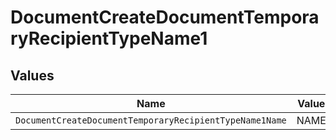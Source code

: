 # DocumentCreateDocumentTemporaryRecipientTypeName1


## Values

| Name                                                    | Value                                                   |
| ------------------------------------------------------- | ------------------------------------------------------- |
| `DocumentCreateDocumentTemporaryRecipientTypeName1Name` | NAME                                                    |